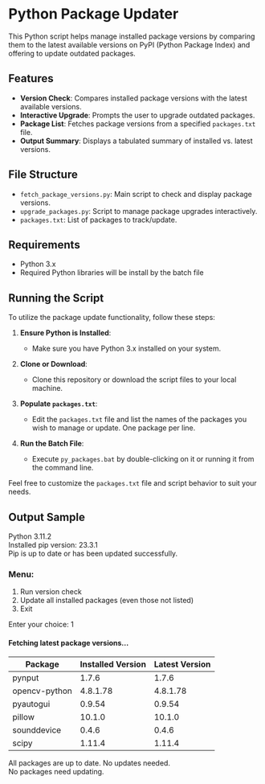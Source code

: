 # Python Package Updater

This Python script helps manage installed package versions by comparing them to the latest available versions on PyPI (Python Package Index) and offering to update outdated packages.

## Features

- **Version Check**: Compares installed package versions with the latest available versions.
- **Interactive Upgrade**: Prompts the user to upgrade outdated packages.
- **Package List**: Fetches package versions from a specified `packages.txt` file.
- **Output Summary**: Displays a tabulated summary of installed vs. latest versions.

## File Structure

- `fetch_package_versions.py`: Main script to check and display package versions.
- `upgrade_packages.py`: Script to manage package upgrades interactively.
- `packages.txt`: List of packages to track/update.

## Requirements

- Python 3.x
- Required Python libraries will be install by the batch file

## Running the Script

To utilize the package update functionality, follow these steps:

1. **Ensure Python is Installed**:
   - Make sure you have Python 3.x installed on your system.

2. **Clone or Download**:
   - Clone this repository or download the script files to your local machine.

3. **Populate `packages.txt`**:
   - Edit the `packages.txt` file and list the names of the packages you wish to manage or update. One package per line.

4. **Run the Batch File**:
   - Execute `py_packages.bat` by double-clicking on it or running it from the command line.


Feel free to customize the `packages.txt` file and script behavior to suit your needs.

## Output Sample

Python 3.11.2<br>
Installed pip version: 23.3.1<br>
Pip is up to date or has been updated successfully.

### Menu:
1. Run version check
2. Update all installed packages (even those not listed)
3. Exit

Enter your choice: 1

#### Fetching latest package versions...
| Package        | Installed Version   | Latest Version   |
|----------------|---------------------|------------------|
| pynput         | 1.7.6               | 1.7.6            |
| opencv-python  | 4.8.1.78            | 4.8.1.78         |
| pyautogui      | 0.9.54              | 0.9.54           |
| pillow         | 10.1.0              | 10.1.0           |
| sounddevice    | 0.4.6               | 0.4.6            |
| scipy          | 1.11.4              | 1.11.4           |

All packages are up to date. No updates needed.<br>
No packages need updating.
